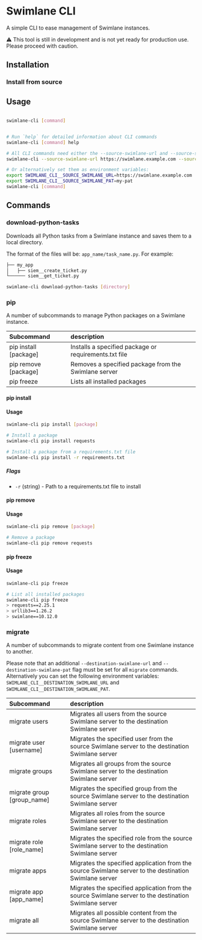 # Swimlane CLI

A simple CLI to ease management of Swimlane instances.

⚠️ This tool is still in development and is not yet ready for production use. Please proceed with caution.

## Installation

### Install from source

## Usage

```bash

swimlane-cli [command]


# Run `help` for detailed information about CLI commands
swimlane-cli [command] help

# All CLI commands need either the --source-swimlane-url and --source-swimlane-pat flags set:
swimlane-cli --source-swimlane-url https://swimlane.example.com --source-swimlane-pat my-pat [command]

# Or alternatively set them as environment variables:
export SWIMLANE_CLI__SOURCE_SWIMLANE_URL=https://swimlane.example.com
export SWIMLANE_CLI__SOURCE_SWIMLANE_PAT=my-pat
swimlane-cli [command]
```

## Commands

### download-python-tasks

Downloads all Python tasks from a Swimlane instance and saves them to a local directory.

The format of the files will be: `app_name/task_name.py`. For example:

```bash
├── my_app
│   ├── siem__create_ticket.py
└────── siem__get_ticket.py
```

```bash
swimlane-cli download-python-tasks [directory]
```

### pip

A number of subcommands to manage Python packages on a Swimlane instance.

| Subcommand            | description                                           |
| :-------------------- | :---------------------------------------------------- |
| pip install [package] | Installs a specified package or requirements.txt file |
| pip remove [package]  | Removes a specified package from the Swimlane server  |
| pip freeze            | Lists all installed packages                          |

#### pip install

#### Usage

```bash
swimlane-cli pip install [package]

# Install a package
swimlane-cli pip install requests

# Install a package from a requirements.txt file
swimlane-cli pip install -r requirements.txt
```

##### Flags

- `-r` (string) - Path to a requirements.txt file to install

#### pip remove

#### Usage

```bash
swimlane-cli pip remove [package]

# Remove a package
swimlane-cli pip remove requests
```

#### pip freeze

#### Usage

```bash
swimlane-cli pip freeze

# List all installed packages
swimlane-cli pip freeze
> requests==2.25.1
> urllib3==1.26.2
> swimlane==10.12.0
```

### migrate

A number of subcommands to migrate content from one Swimlane instance to another.

Please note that an additional `--destination-swimlane-url` and `--destination-swimlane-pat` flag must be set for all `migrate` commands. Alternatively you can set the following environment variables: `SWIMLANE_CLI__DESTINATION_SWIMLANE_URL` and `SWIMLANE_CLI__DESTINATION_SWIMLANE_PAT`.

| Subcommand                 | description                                                                                           |
| :------------------------- | :---------------------------------------------------------------------------------------------------- |
| migrate users              | Migrates all users from the source Swimlane server to the destination Swimlane server                 |
| migrate user [username]    | Migrates the specified user from the source Swimlane server to the destination Swimlane server        |
| migrate groups             | Migrates all groups from the source Swimlane server to the destination Swimlane server                |
| migrate group [group_name] | Migrates the specified group from the source Swimlane server to the destination Swimlane server       |
| migrate roles              | Migrates all roles from the source Swimlane server to the destination Swimlane server                 |
| migrate role [role_name]   | Migrates the specified role from the source Swimlane server to the destination Swimlane server        |
| migrate apps               | Migrates the specified application from the source Swimlane server to the destination Swimlane server |
| migrate app  [app_name]    | Migrates the specified application from the source Swimlane server to the destination Swimlane server |
| migrate all                | Migrates all possible content from the source Swimlane server to the destination Swimlane server      |

